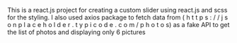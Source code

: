 This is a react.js project for creating a custom slider using react.js and scss for the styling. I also used axios package to fetch data from ( h t t p s : / / j s o n p l a c e h o l d e r . t y p i c o d e . c o m / p h o t o s) as a fake API to get the list of photos and displaying only 6 pictures
